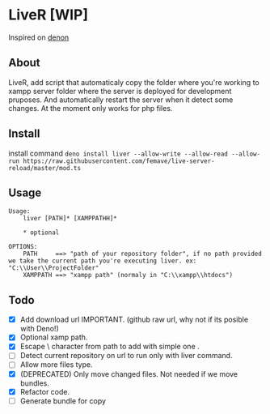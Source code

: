 # LiveR [WIP]

Inspired on [denon](https://github.com/eliassjogreen/denon)

## About

LiveR, add script that automaticaly copy the folder where you're working to xampp
server folder where the server is deployed for development pruposes. And automatically
restart the server when it detect some changes.
At the moment only works for php files.

## Install

install command 
`deno install liver --allow-write --allow-read --allow-run https://raw.githubusercontent.com/femave/live-server-reload/master/mod.ts`

## Usage

```
Usage:
    liver [PATH]* [XAMPPATHH]*

    * optional

OPTIONS:
    PATH     ==> "path of your repository folder", if no path provided we take the current path you're executing liver. ex: "C:\\User\\ProjectFolder"
    XAMPPATH ==> "xampp path" (normaly in "C:\\xampp\\htdocs")
```

## Todo

- [x] Add download url IMPORTANT. (github raw url, why not if its posible with Deno!)
- [x] Optional xamp path.
- [x] Escape \ character from path to add with simple one \.
- [ ] Detect current repository on url to run only with liver command.
- [ ] Allow more files type.
- [x] \(DEPRECATED) Only move changed files. Not needed if we move bundles.
- [x] Refactor code.
- [ ] Generate bundle for copy
